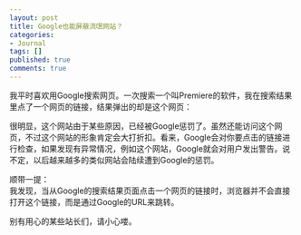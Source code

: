 ```yaml
---
layout: post
title: Google也能屏蔽流氓网站？
categories:
- Journal
tags: []
published: true
comments: true
---
```

<p>我平时喜欢用Google搜索网页。一次搜索一个叫Premiere的软件，我在搜索结果里点了一个网页的链接，结果弹出的却是这个网页：</p>


<p>很明显，这个网站由于某些原因，已经被Google惩罚了。虽然还能访问这个网页，不过这个网站的形象肯定会大打折扣。看来，Google会对你要点击的链接进行检查，如果发现有异常情况，例如这个网站，Google就会对用户发出警告。说不定，以后越来越多的类似网站会陆续遭到Google的惩罚。</p>

顺带一提：<br />
我发现，当从Google的搜索结果页面点击一个网页的链接时，浏览器并不会直接打开这个链接，而是通过Google的URL来跳转。


<p>别有用心的某些站长们，请小心喽。</p>
